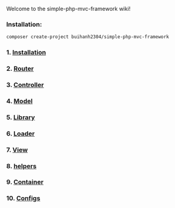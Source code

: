 Welcome to the simple-php-mvc-framework wiki!

### Installation:

```bash
composer create-project buihanh2304/simple-php-mvc-framework
```

### 1. [Installation](./1.installation.md)

### 2. [Router](./2.router.md)

### 3. [Controller](./3.controller.md)

### 4. [Model](./4.model.md)

### 5. [Library](./5.library.md)

### 6. [Loader](./6.loader.md)

### 7. [View](./7.view.md)

### 8. [helpers](./8.helpers.md)

### 9. [Container](./9.container.md)

### 10. [Configs](./10.configs.md)
